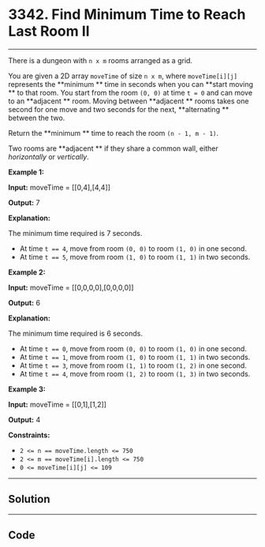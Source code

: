# 3342. Find Minimum Time to Reach Last Room II

---

There is a dungeon with `n x m` rooms arranged as a grid.

You are given a 2D array `moveTime` of size `n x m`, where `moveTime[i][j]` represents the **minimum ** time in seconds when you can **start moving ** to that room. You start from the room `(0, 0)` at time `t = 0` and can move to an **adjacent ** room. Moving between **adjacent ** rooms takes one second for one move and two seconds for the next, **alternating ** between the two.

Return the **minimum ** time to reach the room `(n - 1, m - 1)`.

Two rooms are **adjacent ** if they share a common wall, either _horizontally_ or _vertically_.

 

**Example 1:**

**Input:** moveTime = [[0,4],[4,4]]

**Output:** 7

**Explanation:**

The minimum time required is 7 seconds.

  * At time `t == 4`, move from room `(0, 0)` to room `(1, 0)` in one second.
  * At time `t == 5`, move from room `(1, 0)` to room `(1, 1)` in two seconds.



**Example 2:**

**Input:** moveTime = [[0,0,0,0],[0,0,0,0]]

**Output:** 6

**Explanation:**

The minimum time required is 6 seconds.

  * At time `t == 0`, move from room `(0, 0)` to room `(1, 0)` in one second.
  * At time `t == 1`, move from room `(1, 0)` to room `(1, 1)` in two seconds.
  * At time `t == 3`, move from room `(1, 1)` to room `(1, 2)` in one second.
  * At time `t == 4`, move from room `(1, 2)` to room `(1, 3)` in two seconds.



**Example 3:**

**Input:** moveTime = [[0,1],[1,2]]

**Output:** 4

 

**Constraints:**

  * `2 <= n == moveTime.length <= 750`
  * `2 <= m == moveTime[i].length <= 750`
  * `0 <= moveTime[i][j] <= 109`

---

## Solution



---

## Code
```python


```